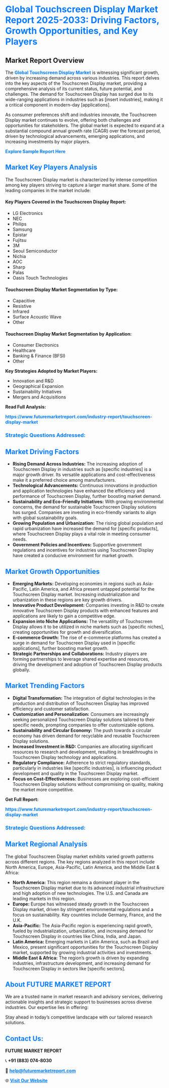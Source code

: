 <h1 style="color: #007BFF;">Global Touchscreen Display Market Report 2025-2033: Driving Factors, Growth Opportunities, and Key Players</h1>

<section id="overview">
<h2>Market Report Overview</h2>
<p>The <a href="https://www.futuremarketreport.com/industry-report/touchscreen-display-market" style="color: #007BFF; text-decoration: none;"><strong>Global Touchscreen Display Market</strong></a> is witnessing significant growth, driven by increasing demand across various industries. This report delves into the key aspects of the Touchscreen Display market, providing a comprehensive analysis of its current status, future potential, and challenges. The demand for Touchscreen Display has surged due to its wide-ranging applications in industries such as [insert industries], making it a critical component in modern-day [applications].</p>
<p>As consumer preferences shift and industries innovate, the Touchscreen Display market continues to evolve, offering both challenges and opportunities for stakeholders. The global market is expected to expand at a substantial compound annual growth rate (CAGR) over the forecast period, driven by technological advancements, emerging applications, and increasing investments by major players.</p>
</section>

<section id="overview">
<p><a href="https://www.futuremarketreport.com/request-sample/reportId=75904" style="color: #007BFF; text-decoration: none;"><strong>Explore Sample Report Here</strong></a></p>
</section>

<section id="key-players">
<h2 style="color: #007BFF;">Market Key Players Analysis</h2>
<p>The Touchscreen Display market is characterized by intense competition among key players striving to capture a larger market share. Some of the leading companies in the market include:</p>
<h4>Key Players Covered in the Touchscreen Display Report:</h4>
<ul><li>LG Electronics</li><li>NEC</li><li>Philips</li><li>Samsung</li><li>Epistar</li><li>Fujitsu</li><li>3M</li><li>Seoul Semiconductor</li><li>Nichia</li><li>AOC</li><li>Sharp</li><li>Palas</li><li>Oasis Touch Technologies</li></ul>
<h4>Touchscreen Display Market Segmentation by Type:</h4>
<ul><li>Capacitive</li><li>Resistive</li><li>Infrared</li><li>Surface Acoustic Wave</li><li>Other</li></ul>

<h4>Touchscreen Display Market Segmentation by Application:</h4>
<ul><li>Consumer Electronics</li><li>Healthcare</li><li>Banking &amp; Finance (BFSI)</li><li>Other</li></ul>
<p><strong>Key Strategies Adopted by Market Players:</strong></p>
<ul>
<li>Innovation and R&D</li>
<li>Geographical Expansion</li>
<li>Sustainability Initiatives</li>
<li>Mergers and Acquisitions</li>
</ul>
</section>

<section>
<p><strong>Read Full Analysis: </strong></p><a href="https://www.futuremarketreport.com/industry-report/touchscreen-display-market" style="color: #007BFF; text-decoration: none;"><strong>https://www.futuremarketreport.com/industry-report/touchscreen-display-market</strong></a>
<h3 style="color: #007BFF;">Strategic Questions Addressed:</h3>
</section>

<section id="driving-factors">
<h2 style="color: #007BFF;">Market Driving Factors</h2>
<ul>
<li><strong>Rising Demand Across Industries:</strong> The increasing adoption of Touchscreen Display in industries such as [specific industries] is a major growth driver. Its versatile applications and cost-effectiveness make it a preferred choice among manufacturers.</li>
<li><strong>Technological Advancements:</strong> Continuous innovations in production and application technologies have enhanced the efficiency and performance of Touchscreen Display, further boosting market demand.</li>
<li><strong>Sustainability and Eco-Friendly Initiatives:</strong> With growing environmental concerns, the demand for sustainable Touchscreen Display solutions has surged. Companies are investing in eco-friendly variants to align with global sustainability goals.</li>
<li><strong>Growing Population and Urbanization:</strong> The rising global population and rapid urbanization have increased the demand for [specific products], where Touchscreen Display plays a vital role in meeting consumer needs.</li>
<li><strong>Government Policies and Incentives:</strong> Supportive government regulations and incentives for industries using Touchscreen Display have created a conducive environment for market growth.</li>
</ul>
</section>

<section id="growth-opportunities">
<h2 style="color: #007BFF;">Market Growth Opportunities</h2>
<ul>
<li><strong>Emerging Markets:</strong> Developing economies in regions such as Asia-Pacific, Latin America, and Africa present untapped potential for the Touchscreen Display market. Increasing industrialization and urbanization in these regions are key growth drivers.</li>
<li><strong>Innovative Product Development:</strong> Companies investing in R&D to create innovative Touchscreen Display products with enhanced features and applications are likely to gain a competitive edge.</li>
<li><strong>Expansion into Niche Applications:</strong> The versatility of Touchscreen Display allows it to be utilized in niche markets such as [specific niches], creating opportunities for growth and diversification.</li>
<li><strong>E-commerce Growth:</strong> The rise of e-commerce platforms has created a surge in demand for Touchscreen Display used in [specific applications], further boosting market growth.</li>
<li><strong>Strategic Partnerships and Collaborations:</strong> Industry players are forming partnerships to leverage shared expertise and resources, driving the development and adoption of Touchscreen Display products globally.</li>
</ul>
</section>

<section id="trending-factors">
<h2 style="color: #007BFF;">Market Trending Factors</h2>
<ul>
<li><strong>Digital Transformation:</strong> The integration of digital technologies in the production and distribution of Touchscreen Display has improved efficiency and customer satisfaction.</li>
<li><strong>Customization and Personalization:</strong> Consumers are increasingly seeking personalized Touchscreen Display solutions tailored to their specific needs, prompting companies to offer customizable options.</li>
<li><strong>Sustainability and Circular Economy:</strong> The push towards a circular economy has driven demand for recyclable and reusable Touchscreen Display solutions.</li>
<li><strong>Increased Investment in R&D:</strong> Companies are allocating significant resources to research and development, resulting in breakthroughs in Touchscreen Display technology and applications.</li>
<li><strong>Regulatory Compliance:</strong> Adherence to strict regulatory standards, particularly in industries like [specific industries], is influencing product development and quality in the Touchscreen Display market.</li>
<li><strong>Focus on Cost-Effectiveness:</strong> Businesses are exploring cost-efficient Touchscreen Display solutions without compromising on quality, making the market more competitive.</li>
</ul>
</section>

<section>
<p><strong>Get Full Report: </strong></p><a href="https://www.futuremarketreport.com/industry-report/touchscreen-display-market" style="color: #007BFF; text-decoration: none;"><strong>https://www.futuremarketreport.com/industry-report/touchscreen-display-market</strong></a>
<h3 style="color: #007BFF;">Strategic Questions Addressed:</h3>
</section>


<section id="regional-analysis">
<h2 style="color: #007BFF;">Market Regional Analysis</h2>
<p>The global Touchscreen Display market exhibits varied growth patterns across different regions. The key regions analyzed in this report include North America, Europe, Asia-Pacific, Latin America, and the Middle East & Africa:</p>
<ul>
<li><strong>North America:</strong> This region remains a dominant player in the Touchscreen Display market due to its advanced industrial infrastructure and high adoption of new technologies. The U.S. and Canada are leading markets in this region.</li>
<li><strong>Europe:</strong> Europe has witnessed steady growth in the Touchscreen Display market, driven by stringent environmental regulations and a focus on sustainability. Key countries include Germany, France, and the U.K.</li>
<li><strong>Asia-Pacific:</strong> The Asia-Pacific region is experiencing rapid growth, fueled by industrialization, urbanization, and increasing demand for Touchscreen Display in countries like China, India, and Japan.</li>
<li><strong>Latin America:</strong> Emerging markets in Latin America, such as Brazil and Mexico, present significant opportunities for the Touchscreen Display market, supported by growing industrial activities and investments.</li>
<li><strong>Middle East & Africa:</strong> The region’s growth is driven by expanding industries, infrastructure development, and increasing demand for Touchscreen Display in sectors like [specific sectors].</li>
</ul>
</section>

<footer>
<h2 style="color: #007BFF;">About FUTURE MARKET REPORT</h2>
<p>We are a trusted name in market research and advisory services, delivering actionable insights and strategic support to businesses across diverse industries. Our expertise lies in offering:</p>

<p>Stay ahead in today’s competitive landscape with our tailored research solutions.</p>

<h2 style="color: #007BFF;">Contact Us:</h2>
<p><strong>FUTURE MARKET REPORT</strong></p>
<p>📞 <strong>+91 (883) 074-8030</strong></p>
<p>📧 <strong><a href="mailto:help@futuremarketreport.com" style="color: #007BFF;">help@futuremarketreport.com</a></strong></p>
<p>🌐 <strong><a href="https://www.futuremarketreport.com/" style="color: #007BFF;">Visit Our Website</a></strong></p>
</footer>